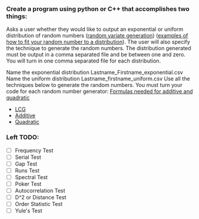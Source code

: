 ### Create a program using python or C++ that accomplishes two things:

Asks a user whether they would like to output an exponential or uniform
distribution of random numbers ([random variate generation](https://www.acm-sigsim-mskr.org/Courseware/Balci/Slides/BalciSlides-14-ImplementationRVG.pdf))
([examples of how to fit your random number to a distribution](http://www.cse.wustl.edu/~jain/books/ftp/ch5f_slides.pdf)). The user will also specify the technique to generate the random numbers. The distribution generated must be output in a comma separated file and be between one and zero. You will turn in one comma separated file for each distribution.

Name the exponential distribution Lastname_Firstname_exponential.csv
Name the uniform distribution Lastname_firstname_uniform.csv
Use all the techniques below to generate the random numbers. You must  turn your code for each random number generator:
[Formulas needed for additive and quadratic](https://blackboard.howard.edu/bbcswebdav/pid-2042244-dt-content-rid-5004400_1/xid-5004400_1)
- [LCG](https://www.acm-sigsim-mskr.org/Courseware/Balci/Slides/BalciSlides-13-ImplementationRNG.pdf)
- [Additive](https://www.acm-sigsim-mskr.org/Courseware/Balci/Slides/BalciSlides-13-ImplementationRNG.pdf)
- [Quadratic](https://www.acm-sigsim-mskr.org/Courseware/Balci/Slides/BalciSlides-13-ImplementationRNG.pdf)



### Left TODO:
- [ ] Frequency Test
- [ ] Serial Test
- [ ] Gap Test
- [ ] Runs Test
- [ ] Spectral Test
- [ ] Poker Test
- [ ] Autocorrelation Test
- [ ] D^2 or Distance Test
- [ ] Order Statistic Test
- [ ] Yule's Test
